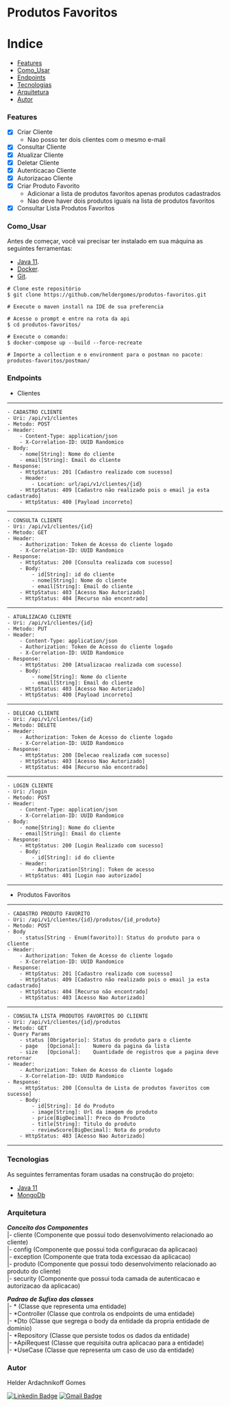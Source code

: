 # Produtos Favoritos

Indice
=================
<!--ts-->
   * [Features](#Features)
   * [Como_Usar](#Como_Usar)
   * [Endpoints](#Endpoints)
   * [Tecnologias](#Tecnologias)
   * [Arquitetura](#Arquitetura)
   * [Autor](#Autor)
<!--te-->

### Features

- [x] Criar Cliente 
  - Nao posso ter dois clientes com o mesmo e-mail 
- [x] Consultar Cliente
- [x] Atualizar Cliente
- [x] Deletar Cliente
- [x] Autenticacao Cliente
- [x] Autorizacao Cliente
- [x] Criar Produto Favorito
  - Adicionar a lista de produtos favoritos apenas produtos cadastrados
  - Nao deve haver dois produtos iguais na lista de produtos favoritos
- [x] Consultar Lista Produtos Favoritos

### Como_Usar

Antes de começar, você vai precisar ter instalado em sua máquina as seguintes ferramentas:
- [Java 11](https://www.oracle.com/br/java/technologies/javase-jdk11-downloads.html).
- [Docker](https://www.docker.com/products/docker-desktop).
- [Git](https://git-scm.com/downloads).

```
# Clone este repositório
$ git clone https://github.com/heldergomes/produtos-favoritos.git

# Execute o maven install na IDE de sua preferencia

# Acesse o prompt e entre na rota da api
$ cd produtos-favoritos/

# Execute o comando:
$ docker-compose up --build --force-recreate

# Importe a collection e o environment para o postman no pacote: produtos-favoritos/postman/
```

### Endpoints

- Clientes
---
    - CADASTRO CLIENTE
    - Uri: /api/v1/clientes
    - Metodo: POST
    - Header:
        - Content-Type: application/json
        - X-Correlation-ID: UUID Randomico
    - Body:
        - nome[String]: Nome do cliente
        - email[String]: Email do cliente
    - Response:
        - HttpStatus: 201 [Cadastro realizado com sucesso]
        - Header:
            - Location: url/api/v1/clientes/{id}
        - HttpStatus: 409 [Cadastro não realizado pois o email ja esta cadastrado]
        - HttpStatus: 400 [Payload incorreto]
---
    - CONSULTA CLIENTE
    - Uri: /api/v1/clientes/{id}
    - Metodo: GET
    - Header:
        - Authorization: Token de Acesso do cliente logado
        - X-Correlation-ID: UUID Randomico
    - Response:
        - HttpStatus: 200 [Consulta realizada com sucesso]
        - Body:
            - id[String]: id do cliente
            - nome[String]: Nome do cliente
            - email[String]: Email do cliente
        - HttpStatus: 403 [Acesso Nao Autorizado]
        - HttpStatus: 404 [Recurso não encontrado]
---
    - ATUALIZACAO CLIENTE
    - Uri: /api/v1/clientes/{id}
    - Metodo: PUT
    - Header:
        - Content-Type: application/json
        - Authorization: Token de Acesso do cliente logado
        - X-Correlation-ID: UUID Randomico
    - Response:
        - HttpStatus: 200 [Atualizacao realizada com sucesso]
        - Body:
            - nome[String]: Nome do cliente
            - email[String]: Email do cliente
        - HttpStatus: 403 [Acesso Nao Autorizado]
        - HttpStatus: 400 [Payload incorreto]
---
    - DELECAO CLIENTE
    - Uri: /api/v1/clientes/{id}
    - Metodo: DELETE
    - Header:
        - Authorization: Token de Acesso do cliente logado
        - X-Correlation-ID: UUID Randomico
    - Response:
        - HttpStatus: 200 [Delecao realizada com sucesso]
        - HttpStatus: 403 [Acesso Nao Autorizado]
        - HttpStatus: 404 [Recurso não encontrado]
---
    - LOGIN CLIENTE
    - Uri: /login
    - Metodo: POST
    - Header:
        - Content-Type: application/json
        - X-Correlation-ID: UUID Randomico
    - Body:
        - nome[String]: Nome do cliente
        - email[String]: Email do cliente
    - Response:
        - HttpStatus: 200 [Login Realizado com sucesso]
        - Body:
            - id[String]: id do cliente
        - Header:
            - Authorization[String]: Token de acesso
        - HttpStatus: 401 [Login nao autorizado]
---

- Produtos Favoritos
---
    - CADASTRO PRODUTO FAVORITO
    - Uri: /api/v1/clientes/{id}/produtos/{id_produto}
    - Metodo: POST
    - Body
        - status[String - Enum(favorito)]: Status do produto para o cliente
    - Header:
        - Authorization: Token de Acesso do cliente logado
        - X-Correlation-ID: UUID Randomico
    - Response:
        - HttpStatus: 201 [Cadastro realizado com sucesso]
        - HttpStatus: 409 [Cadastro não realizado pois o email ja esta cadastrado]
        - HttpStatus: 404 [Recurso não encontrado]
        - HttpStatus: 403 [Acesso Nao Autorizado]
---
    - CONSULTA LISTA PRODUTOS FAVORITOS DO CLIENTE
    - Uri: /api/v1/clientes/{id}/produtos
    - Metodo: GET
    - Query Params
        - status [Obrigatorio]: Status do produto para o cliente
        - page   [Opcional]:    Numero da pagina da lista 
        - size   [Opcional]:    Quantidade de registros que a pagina deve retornar
    - Header:
        - Authorization: Token de Acesso do cliente logado
        - X-Correlation-ID: UUID Randomico
    - Response:
        - HttpStatus: 200 [Consulta de Lista de produtos favoritos com sucesso]
        - Body:
            - id[String]: Id do Produto
            - image[String]: Url da imagem do produto
            - price[BigDecimal]: Preco do Produto
            - title[String]: Titulo do produto
            - reviewScore[BigDecimal]: Nota do produto
        - HttpStatus: 403 [Acesso Nao Autorizado]
---

### Tecnologias

As seguintes ferramentas foram usadas na construção do projeto:

- [Java 11](https://www.oracle.com/br/java/technologies/javase-jdk11-downloads.html)
- [MongoDb](https://www.mongodb.com)

### Arquitetura

***Conceito dos Componentes***<br>
|- cliente (Componente que possui todo desenvolvimento relacionado ao cliente)<br>
|- config (Componente que possui toda configuracao da aplicacao)<br>
|- exception (Componente que trata toda excessao da aplicacao)<br>
|- produto (Componente que possui todo desenvolvimento relacionado ao produto do cliente)<br>
|- security (Componente que possui toda camada de autenticacao e autorizacao da aplicacao)<br>

***Padrao de Sufixo das classes***<br>
|- * (Classe que representa uma entidade)<br>
|- *Controller (Classe que controla os endpoints de uma entidade)<br>
|- *Dto (Classe que segrega o body da entidade da propria entidade de dominio)<br>
|- *Repository (Classe que persiste todos os dados da entidade)<br>
|- *ApiRequest (Classe que requisita outra aplicacao para a entidade)<br>
|- *UseCase (Classe que representa um caso de uso da entidade)<br>

### Autor

<p>Helder Ardachnikoff Gomes</p>

[![Linkedin Badge](https://img.shields.io/badge/-Helder-blue?style=flat-square&logo=Linkedin&logoColor=white&link=https://www.linkedin.com/in/helder-ardachnikoff-b91b25122/)](https://www.linkedin.com/in/helder-ardachnikoff-b91b25122/) 
[![Gmail Badge](https://img.shields.io/badge/-helder.versatti@gmail.com-c14438?style=flat-square&logo=Gmail&logoColor=white&link=mailto:helder.versatti@gmail.com)](mailto:helder.versatti@gmail.com)
